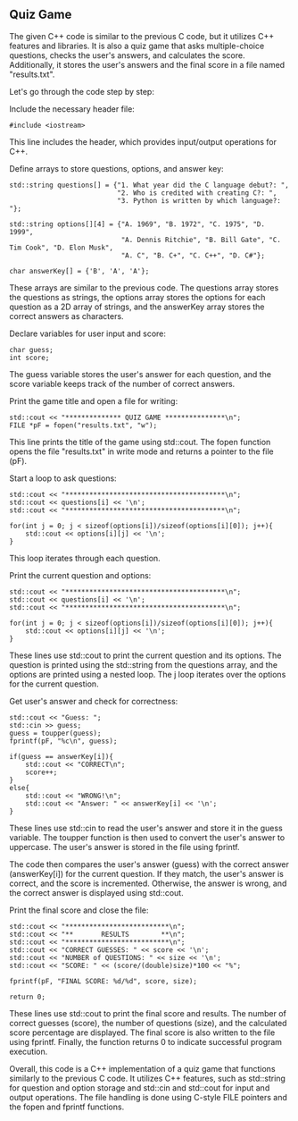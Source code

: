 ## Quiz Game
The given C++ code is similar to the previous C code, but it utilizes C++ features and libraries. It is also a quiz game that asks multiple-choice questions, checks the user's answers, and calculates the score. Additionally, it stores the user's answers and the final score in a file named "results.txt".

Let's go through the code step by step:

Include the necessary header file:
```
#include <iostream>
```
This line includes the <iostream> header, which provides input/output operations for C++.

Define arrays to store questions, options, and answer key:
```
std::string questions[] = {"1. What year did the C language debut?: ",
                           "2. Who is credited with creating C?: ",
                           "3. Python is written by which language?: "};

std::string options[][4] = {"A. 1969", "B. 1972", "C. 1975", "D. 1999",
                            "A. Dennis Ritchie", "B. Bill Gate", "C. Tim Cook", "D. Elon Musk",
                            "A. C", "B. C+", "C. C++", "D. C#"};

char answerKey[] = {'B', 'A', 'A'};
```
These arrays are similar to the previous code. The questions array stores the questions as strings, the options array stores the options for each question as a 2D array of strings, and the answerKey array stores the correct answers as characters.

Declare variables for user input and score:
```
char guess;
int score;
```
The guess variable stores the user's answer for each question, and the score variable keeps track of the number of correct answers.

Print the game title and open a file for writing:
```
std::cout << "************** QUIZ GAME ***************\n";
FILE *pF = fopen("results.txt", "w");
```
This line prints the title of the game using std::cout. The fopen function opens the file "results.txt" in write mode and returns a pointer to the file (pF).

Start a loop to ask questions:
```
std::cout << "****************************************\n";
std::cout << questions[i] << '\n';
std::cout << "****************************************\n";

for(int j = 0; j < sizeof(options[i])/sizeof(options[i][0]); j++){
    std::cout << options[i][j] << '\n';
}
```
This loop iterates through each question.

Print the current question and options:
```
std::cout << "****************************************\n";
std::cout << questions[i] << '\n';
std::cout << "****************************************\n";

for(int j = 0; j < sizeof(options[i])/sizeof(options[i][0]); j++){
    std::cout << options[i][j] << '\n';
}
```
These lines use std::cout to print the current question and its options. The question is printed using the std::string from the questions array, and the options are printed using a nested loop. The j loop iterates over the options for the current question.

Get user's answer and check for correctness:
```
std::cout << "Guess: ";
std::cin >> guess;
guess = toupper(guess);
fprintf(pF, "%c\n", guess);

if(guess == answerKey[i]){
    std::cout << "CORRECT\n";
    score++;
}
else{
    std::cout << "WRONG!\n";
    std::cout << "Answer: " << answerKey[i] << '\n';
}
```
These lines use std::cin to read the user's answer and store it in the guess variable. The toupper function is then used to convert the user's answer to uppercase. The user's answer is stored in the file using fprintf.

The code then compares the user's answer (guess) with the correct answer (answerKey[i]) for the current question. If they match, the user's answer is correct, and the score is incremented. Otherwise, the answer is wrong, and the correct answer is displayed using std::cout.

Print the final score and close the file:
```
std::cout << "**************************\n";
std::cout << "**       RESULTS        **\n";
std::cout << "**************************\n";
std::cout << "CORRECT GUESSES: " << score << '\n';
std::cout << "NUMBER of QUESTIONS: " << size << '\n';
std::cout << "SCORE: " << (score/(double)size)*100 << "%";

fprintf(pF, "FINAL SCORE: %d/%d", score, size);

return 0;
```
These lines use std::cout to print the final score and results. The number of correct guesses (score), the number of questions (size), and the calculated score percentage are displayed. The final score is also written to the file using fprintf. Finally, the function returns 0 to indicate successful program execution.

Overall, this code is a C++ implementation of a quiz game that functions similarly to the previous C code. It utilizes C++ features, such as std::string for question and option storage and std::cin and std::cout for input and output operations. The file handling is done using C-style FILE pointers and the fopen and fprintf functions.
